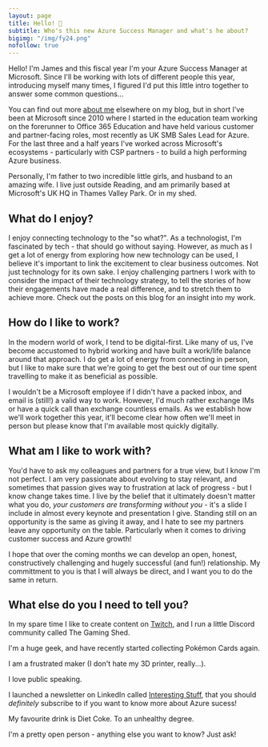 ```yaml
---
layout: page
title: Hello! 👋
subtitle: Who's this new Azure Success Manager and what's he about?
bigimg: "/img/fy24.png"
nofollow: true
---
```


Hello! I'm James and this fiscal year I'm your Azure Success Manager at Microsoft. Since I'll be working with lots of different people this year, introducing myself many times, I figured I'd put this little intro together to answer some common questions...

You can find out more [about me](/aboutme) elsewhere on my blog, but in short I've been at Microsoft since 2010 where I started in the education team working on the forerunner to Office 365 Education and have held various customer and partner-facing roles, most recently as UK SMB Sales Lead for Azure. For the last three and a half years I've worked across Microsoft's ecosystems - particularly with CSP partners - to build a high performing Azure business.

Personally, I'm father to two incredible little girls, and husband to an amazing wife. I live just outside Reading, and am primarily based at Microsoft's UK HQ in Thames Valley Park. Or in my shed.

## What do I enjoy?

I enjoy connecting technology to the "so what?". As a technologist, I'm fascinated by tech - that should go without saying. However, as much as I get a lot of energy from exploring how new technology can be used, I believe it's important to link the excitement to clear business outcomes. Not just technology for its own sake. I enjoy challenging partners I work with to consider the impact of their technology strategy, to tell the stories of how their engagements have made a real difference, and to stretch them to achieve more. Check out the posts on this blog for an insight into my work.

## How do I like to work?

In the modern world of work, I tend to be digital-first. Like many of us, I've become accustomed to hybrid working and have built a work/life balance around that approach. I do get a lot of energy from connecting in person, but I like to make sure that we're going to get the best out of our time spent travelling to make it as beneficial as possible.

I wouldn't be a Microsoft employee if I didn't have a packed inbox, and email is (still!) a valid way to work. However, I'd much rather exchange IMs or have a quick call than exchange countless emails. As we establish how we'll work together this year, it'll become clear how often we'll meet in person but please know that I'm available most quickly digitally.

## What am I like to work with?

You'd have to ask my colleagues and partners for a true view, but I know I'm not perfect. I am very passionate about evolving to stay relevant, and sometimes that passion gives way to frustration at lack of progress - but I know change takes time. I live by the belief that it ultimately doesn't matter what you do, _your customers are transforming without you_ - it's a slide I include in almost every keynote and presentation I give. Standing still on an opportunity is the same as giving it away, and I hate to see my partners leave any opportunity on the table. Particularly when it comes to driving customer success and Azure growth!

I hope that over the coming months we can develop an open, honest, constructively challenging and hugely successful (and fun!) relationship. My committment to you is that I will always be direct, and I want you to do the same in return.

## What else do you I need to tell you?

In my spare time I like to create content on [Twitch](https://twitch.tv/JimAmp), and I run a little Discord community called The Gaming Shed. 

I'm a huge geek, and have recently started collecting Pokémon Cards again. 

I am a frustrated maker (I don't hate my 3D printer, really...). 

I love public speaking. 

I launched a newsletter on LinkedIn called [Interesting Stuff](https://www.linkedin.com/build-relation/newsletter-follow?entityUrn=7087350304228171777&lipi=urn%3Ali%3Apage%3Ad_flagship3_profile_view_base%3ByyMtvpGkR7%2BISoCLNcf2Uw%3D%3D), that you should _definitely_ subscribe to if you want to know more about Azure sucess!

My favourite drink is Diet Coke. To an unhealthy degree.

I'm a pretty open person - anything else you want to know? Just ask!
